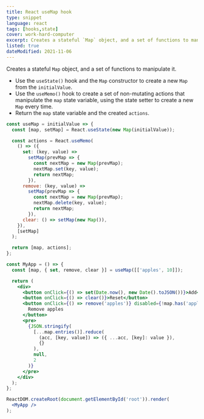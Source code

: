 ```yaml
---
title: React useMap hook
type: snippet
language: react
tags: [hooks,state]
cover: work-hard-computer
excerpt: Creates a stateful `Map` object, and a set of functions to manipulate it.
listed: true
dateModified: 2021-11-06
---
```


Creates a stateful `Map` object, and a set of functions to manipulate it.

- Use the `useState()` hook and the `Map` constructor to create a new `Map` from the `initialValue`.
- Use the `useMemo()` hook to create a set of non-mutating actions that manipulate the `map` state variable, using the state setter to create a new `Map` every time.
- Return the `map` state variable and the created `actions`.

```jsx
const useMap = initialValue => {
  const [map, setMap] = React.useState(new Map(initialValue));

  const actions = React.useMemo(
    () => ({
      set: (key, value) =>
        setMap(prevMap => {
          const nextMap = new Map(prevMap);
          nextMap.set(key, value);
          return nextMap;
        }),
      remove: (key, value) =>
        setMap(prevMap => {
          const nextMap = new Map(prevMap);
          nextMap.delete(key, value);
          return nextMap;
        }),
      clear: () => setMap(new Map()),
    }),
    [setMap]
  );

  return [map, actions];
};

const MyApp = () => {
  const [map, { set, remove, clear }] = useMap([['apples', 10]]);

  return (
    <div>
      <button onClick={() => set(Date.now(), new Date().toJSON())}>Add</button>
      <button onClick={() => clear()}>Reset</button>
      <button onClick={() => remove('apples')} disabled={!map.has('apples')}>
        Remove apples
      </button>
      <pre>
        {JSON.stringify(
          [...map.entries()].reduce(
            (acc, [key, value]) => ({ ...acc, [key]: value }),
            {}
          ),
          null,
          2
        )}
      </pre>
    </div>
  );
};

ReactDOM.createRoot(document.getElementById('root')).render(
  <MyApp />
);
```
